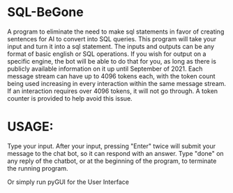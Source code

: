 # SQL-BeGone
A program to eliminate the need to make sql statements in favor of creating sentences for AI to convert into SQL queries.
This program will take your input and turn it into a sql statement. The inputs and outputs can be any format of basic english or SQL operations. If you wish for output on a specific engine, the bot will be able to do that for you, as long as there is publicly available information on it up until September of 2021.
Each message stream can have up to 4096 tokens each, with the token count being used increasing in every interaction within the same message stream. If an interaction requires over 4096 tokens, it will not go through. A token counter is provided to help avoid this issue.

# USAGE:
Type your input. After your input, pressing "Enter" twice will submit your message to the chat bot, so it can respond with an answer.
Type "done" on any reply of the chatbot, or at the beginning of the program, to terminate the running program.

Or simply run pyGUI for the User Interface
